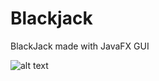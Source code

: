# Blackjack
BlackJack made with JavaFX GUI

![alt text](https://raw.githubusercontent.com/kelby-amerson/BlackJack/classic-cards/pic/blackjack.PNG)

